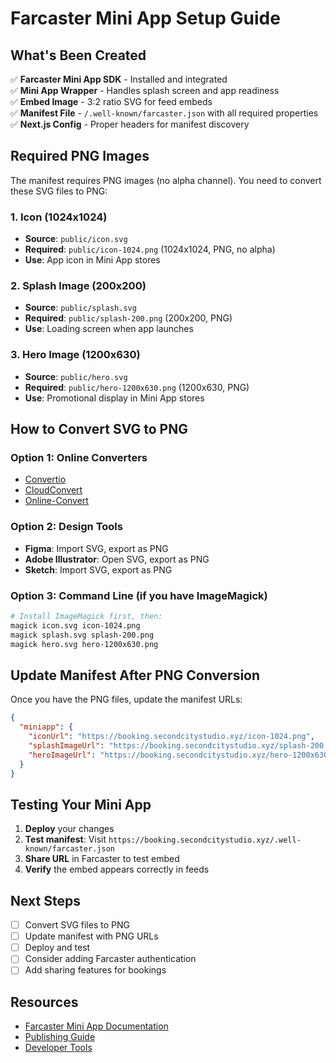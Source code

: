 # Farcaster Mini App Setup Guide

## What's Been Created

✅ **Farcaster Mini App SDK** - Installed and integrated  
✅ **Mini App Wrapper** - Handles splash screen and app readiness  
✅ **Embed Image** - 3:2 ratio SVG for feed embeds  
✅ **Manifest File** - `/.well-known/farcaster.json` with all required properties  
✅ **Next.js Config** - Proper headers for manifest discovery  

## Required PNG Images

The manifest requires PNG images (no alpha channel). You need to convert these SVG files to PNG:

### 1. Icon (1024x1024)
- **Source**: `public/icon.svg`
- **Required**: `public/icon-1024.png` (1024x1024, PNG, no alpha)
- **Use**: App icon in Mini App stores

### 2. Splash Image (200x200)
- **Source**: `public/splash.svg`
- **Required**: `public/splash-200.png` (200x200, PNG)
- **Use**: Loading screen when app launches

### 3. Hero Image (1200x630)
- **Source**: `public/hero.svg`
- **Required**: `public/hero-1200x630.png` (1200x630, PNG)
- **Use**: Promotional display in Mini App stores

## How to Convert SVG to PNG

### Option 1: Online Converters
- [Convertio](https://convertio.co/svg-png/)
- [CloudConvert](https://cloudconvert.com/svg-to-png)
- [Online-Convert](https://image.online-convert.com/convert-to-png)

### Option 2: Design Tools
- **Figma**: Import SVG, export as PNG
- **Adobe Illustrator**: Open SVG, export as PNG
- **Sketch**: Import SVG, export as PNG

### Option 3: Command Line (if you have ImageMagick)
```bash
# Install ImageMagick first, then:
magick icon.svg icon-1024.png
magick splash.svg splash-200.png
magick hero.svg hero-1200x630.png
```

## Update Manifest After PNG Conversion

Once you have the PNG files, update the manifest URLs:

```json
{
  "miniapp": {
    "iconUrl": "https://booking.secondcitystudio.xyz/icon-1024.png",
    "splashImageUrl": "https://booking.secondcitystudio.xyz/splash-200.png",
    "heroImageUrl": "https://booking.secondcitystudio.xyz/hero-1200x630.png"
  }
}
```

## Testing Your Mini App

1. **Deploy** your changes
2. **Test manifest**: Visit `https://booking.secondcitystudio.xyz/.well-known/farcaster.json`
3. **Share URL** in Farcaster to test embed
4. **Verify** the embed appears correctly in feeds

## Next Steps

- [ ] Convert SVG files to PNG
- [ ] Update manifest with PNG URLs
- [ ] Deploy and test
- [ ] Consider adding Farcaster authentication
- [ ] Add sharing features for bookings

## Resources

- [Farcaster Mini App Documentation](https://miniapps.farcaster.xyz/)
- [Publishing Guide](https://miniapps.farcaster.xyz/docs/guides/publishing)
- [Developer Tools](https://farcaster.xyz/~/settings/developer-tools)
